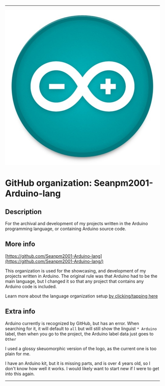 
***

<!--
<details open><summary><p>Click/tap here to expand/collapse the full resolution (vector) logo for this project</p></summary>

![Arduino_Logo.svg failed to load. The file may be missing or corrupt. Check the file path for errors first.](/AdditionalInfo/2/Seanpm2001-Arduino-lang/Arduino_logo.svg)

</details>

<details><summary><p>Click/tap here to expand/collapse the non-vector (raster) logo for this project</p></summary>
!-->

![ArduinoLogo_Glossy.jpeg failed to load. The file may be missing or corrupt. Check the file path for errors first.](/AdditionalInfo/2/Seanpm2001-Arduino-lang/ArduinoLogo_Glossy.jpeg)

<!--
</details>
!-->

# GitHub organization: Seanpm2001-Arduino-lang

## Description

For the archival and development of my projects written in the Arduino programming language, or containing Arduino source code.

## More info

[https://github.com/Seanpm2001-Arduino-lang](https://github.com/Seanpm2001-Arduino-lang/)

This organization is used for the showcasing, and development of my projects written in Arduino. The original rule was that Arduino had to be the main language, but I changed it so that any project that contains any Arduino code is included.

Learn more about the language organization setup [by clicking/tapping here](/AdditionalInfo/LanguageOrgs/README.md)

## Extra info

Arduino currently is recognized by GitHub, but has an error. When searching for it, it will default to `all` but will still show the linguist `* Arduino` label, then when you go to the project, the Arduino label data just goes to `Other`

I used a glossy skeuomorphic version of the logo, as the current one is too plain for me.

I have an Arduino kit, but it is missing parts, and is over 4 years old, so I don't know how well it works. I would likely want to start new if I were to get into this again.

***
